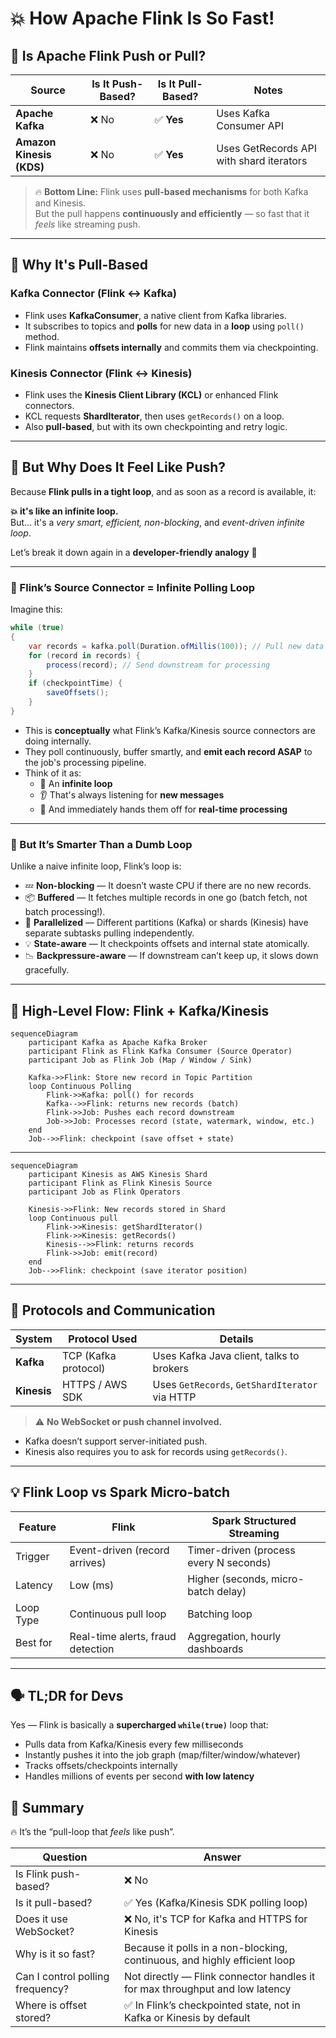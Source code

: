 # 💥 **How Apache Flink Is So Fast!**

## 🚪 Is Apache Flink Push or Pull?

| Source                   | Is It Push-Based? | Is It Pull-Based? | Notes                                    |
| ------------------------ | ----------------- | ----------------- | ---------------------------------------- |
| **Apache Kafka**         | ❌ No             | ✅ **Yes**        | Uses Kafka Consumer API                  |
| **Amazon Kinesis (KDS)** | ❌ No             | ✅ **Yes**        | Uses GetRecords API with shard iterators |

> 🔥 **Bottom Line:** Flink uses **pull-based mechanisms** for both Kafka and Kinesis.  
> But the pull happens **continuously and efficiently** — so fast that it _feels_ like streaming push.

---

## 🧠 **Why It's Pull-Based**

### Kafka Connector (Flink ↔ Kafka)

- Flink uses **KafkaConsumer**, a native client from Kafka libraries.
- It subscribes to topics and **polls** for new data in a **loop** using `poll()` method.
- Flink maintains **offsets internally** and commits them via checkpointing.

### Kinesis Connector (Flink ↔ Kinesis)

- Flink uses the **Kinesis Client Library (KCL)** or enhanced Flink connectors.
- KCL requests **ShardIterator**, then uses `getRecords()` on a loop.
- Also **pull-based**, but with its own checkpointing and retry logic.

---

## 🤔 **But Why Does It Feel Like Push?**

Because **Flink pulls in a tight loop**, and as soon as a record is available, it:

**💥 it's like an infinite loop.**  
But… it's a _very smart, efficient, non-blocking_, and _event-driven infinite loop_.

Let’s break it down again in a **developer-friendly analogy** 🎯

---

### 🔁 Flink’s Source Connector = Infinite Polling Loop

Imagine this:

```csharp
while (true)
{
    var records = kafka.poll(Duration.ofMillis(100)); // Pull new data
    for (record in records) {
        process(record); // Send downstream for processing
    }
    if (checkpointTime) {
        saveOffsets();
    }
}
```

- This is **conceptually** what Flink’s Kafka/Kinesis source connectors are doing internally.
- They poll continuously, buffer smartly, and **emit each record ASAP** to the job's processing pipeline.
- Think of it as:
  - 🔄 An **infinite loop**
  - 👂 That's always listening for **new messages**
  - 🚀 And immediately hands them off for **real-time processing**

---

### 🧠 But It’s Smarter Than a Dumb Loop

Unlike a naive infinite loop, Flink’s loop is:

- 💤 **Non-blocking** — It doesn’t waste CPU if there are no new records.
- 📦 **Buffered** — It fetches multiple records in one go (batch fetch, not batch processing!).
- 🧩 **Parallelized** — Different partitions (Kafka) or shards (Kinesis) have separate subtasks pulling independently.
- 💡 **State-aware** — It checkpoints offsets and internal state atomically.
- 📉 **Backpressure-aware** — If downstream can’t keep up, it slows down gracefully.

---

## 🔄 **High-Level Flow: Flink + Kafka/Kinesis**

```mermaid
sequenceDiagram
    participant Kafka as Apache Kafka Broker
    participant Flink as Flink Kafka Consumer (Source Operator)
    participant Job as Flink Job (Map / Window / Sink)

    Kafka->>Flink: Store new record in Topic Partition
    loop Continuous Polling
        Flink->>Kafka: poll() for records
        Kafka-->>Flink: returns new records (batch)
        Flink->>Job: Pushes each record downstream
        Job->>Job: Processes record (state, watermark, window, etc.)
    end
    Job-->>Flink: checkpoint (save offset + state)
```

---

```mermaid
sequenceDiagram
    participant Kinesis as AWS Kinesis Shard
    participant Flink as Flink Kinesis Source
    participant Job as Flink Operators

    Kinesis->>Flink: New records stored in Shard
    loop Continuous pull
        Flink->>Kinesis: getShardIterator()
        Flink->>Kinesis: getRecords()
        Kinesis-->>Flink: returns records
        Flink->>Job: emit(record)
    end
    Job-->>Flink: checkpoint (save iterator position)
```

---

## 🧰 **Protocols and Communication**

| System      | Protocol Used        | Details                                        |
| ----------- | -------------------- | ---------------------------------------------- |
| **Kafka**   | TCP (Kafka protocol) | Uses Kafka Java client, talks to brokers       |
| **Kinesis** | HTTPS / AWS SDK      | Uses `GetRecords`, `GetShardIterator` via HTTP |

> ⚠️ **No WebSocket or push channel involved.**

- Kafka doesn’t support server-initiated push.
- Kinesis also requires you to ask for records using `getRecords()`.

---

## 💡 **Flink Loop vs Spark Micro-batch**

| Feature   | **Flink**                         | **Spark Structured Streaming**         |
| --------- | --------------------------------- | -------------------------------------- |
| Trigger   | Event-driven (record arrives)     | Timer-driven (process every N seconds) |
| Latency   | Low (ms)                          | Higher (seconds, micro-batch delay)    |
| Loop Type | Continuous pull loop              | Batching loop                          |
| Best for  | Real-time alerts, fraud detection | Aggregation, hourly dashboards         |

---

## 🗣️ **TL;DR for Devs**

Yes — Flink is basically a **supercharged `while(true)`** loop that:

- Pulls data from Kafka/Kinesis every few milliseconds
- Instantly pushes it into the job graph (map/filter/window/whatever)
- Tracks offsets/checkpoints internally
- Handles millions of events per second **with low latency**

## 🏁 **Summary**

🔥 It’s the “pull-loop that _feels_ like push”.

| Question                         | Answer                                                                       |
| -------------------------------- | ---------------------------------------------------------------------------- |
| Is Flink push-based?             | ❌ No                                                                        |
| Is it pull-based?                | ✅ Yes (Kafka/Kinesis SDK polling loop)                                      |
| Does it use WebSocket?           | ❌ No, it's TCP for Kafka and HTTPS for Kinesis                              |
| Why is it so fast?               | Because it polls in a non-blocking, continuous, and highly efficient loop    |
| Can I control polling frequency? | Not directly — Flink connector handles it for max throughput and low latency |
| Where is offset stored?          | ✅ In Flink’s checkpointed state, not in Kafka or Kinesis by default         |
